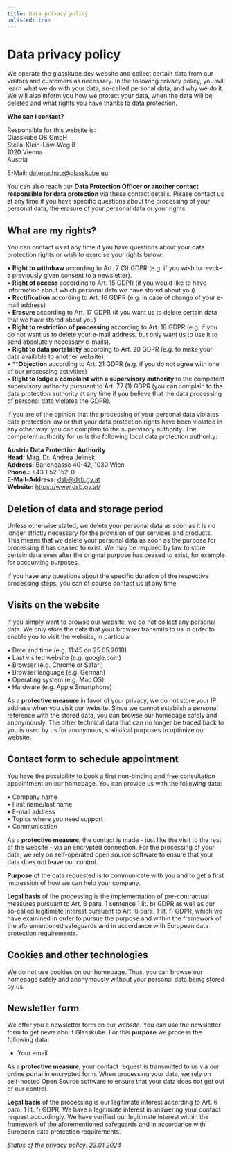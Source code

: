 ```yaml
---
title: Data privacy policy
unlisted: true
---
```


# Data privacy policy

We operate the glasskube.dev website and collect certain data from our visitors and customers as necessary. In the following privacy policy, you will learn what we do with your data, so-called personal data, and why we do it. We will also inform you how we protect your data, when the data will be deleted and what rights you have thanks to data protection.

**Who can I contact?**

Responsible for this website is:  <br/>
Glasskube OS GmbH <br/>
Stella-Klein-Löw-Weg 8<br/>
1020 Vienna<br/>
Austria

E-Mail: datenschutz@glasskube.eu

You can also reach our **Data Protection Officer or another contact responsible for data protection** via these contact details. Please contact us at any time if you have specific questions about the processing of your personal data, the erasure of your personal data or your rights.

## What are my rights?

You can contact us at any time if you have questions about your data protection rights or wish to exercise your rights below:

•  **Right to withdraw** according to Art. 7 (3) GDPR (e.g. if you wish to revoke a previously given consent to a newsletter). <br/>
•  **Right of access** according to Art. 15 GDPR (if you would like to have information about which personal data we have stored about you)<br/>
•  **Rectification** according to Art. 16 GDPR (e.g. in case of change of your e-mail address)<br/>
•  **Erasure** according to Art. 17 GDPR (if you want us to delete certain data that we have stored about you)<br/>
•  **Right to restriction of processing** according to Art. 18 GDPR (e.g. if you do not want us to delete your e-mail address, but only want us to use it to send absolutely necessary e-mails).<br/>
•  **Right to data portability** according to Art. 20 GDPR (e.g. to make your data available to another website)<br/>
•  ****Objection** according to Art. 21 GDPR (e.g. if you do not agree with one of our processing activities)<br/>
•  **Right to lodge a complaint with a supervisory authority** to the competent supervisory authority pursuant to Art. 77 (1) GDPR (you can complain to the data protection authority at any time if you believe that the data processing of personal data violates the GDPR).

If you are of the opinion that the processing of your personal data violates data protection law or that your data protection rights have been violated in any other way, you can complain to the supervisory authority.
The competent authority for us is the following local data protection authority:

**Austria Data Protection Authority**<br/>
**Head:** Mag. Dr. Andrea Jelinek<br/>
**Address:** Barichgasse 40-42, 1030 Wien<br/>
**Phone.:** +43 1 52 152-0<br/>
**E-Mail-Address:** dsb@dsb.gv.at<br/>
**Website:** https://www.dsb.gv.at/<br/>

## Deletion of data and storage period

Unless otherwise stated, we delete your personal data as soon as it is no longer strictly necessary for the provision of our services and products. This means that we delete your personal data as soon as the purpose for processing it has ceased to exist. We may be required by law to store certain data even after the original purpose has ceased to exist, for example for accounting purposes.

If you have any questions about the specific duration of the respective processing steps, you can of course contact us at any time.

## Visits on the website

If you simply want to browse our website, we do not collect any personal data. We only store the data that your browser transmits to us in order to enable you to visit the website, in particular:

• Date and time (e.g. 11:45 on 25.05.2018)<br/>
• Last visited website (e.g. google.com)<br/>
• Browser (e.g. Chrome or Safari)<br/>
• Browser language (e.g. German)<br/>
• Operating system (e.g. Mac OS)<br/>
• Hardware (e.g. Apple Smartphone)

As a **protective measure** in favor of your privacy, we do not store your IP address when you visit our website. Since we cannot establish a personal reference with the stored data, you can browse our homepage safely and anonymously. The other technical data that can no longer be traced back to you is used by us for anonymous, statistical purposes to optimize our website.

## Contact form to schedule appointment

You have the possibility to book a first non-binding and free consultation appointment on our homepage. You can provide us with the following data:

• Company name<br/>
• First name/last name<br/>
• E-mail address<br/>
• Topics where you need support<br/>
• Communication<br/>

As a **protective measure**, the contact is made - just like the visit to the rest of the website - via an encrypted connection. For the processing of your data, we rely on self-operated open source software to ensure that your data does not leave our control.

**Purpose** of the data requested is to communicate with you and to get a first impression of how we can help your company.

**Legal basis** of the processing is the implementation of pre-contractual measures pursuant to Art. 6 para. 1 sentence 1 lit. b) GDPR as well as our so-called legitimate interest pursuant to Art. 6 para. 1 lit. f) GDPR, which we have examined in order to pursue the purpose and within the framework of the aforementioned safeguards and in accordance with European data protection requirements.

## Cookies and other technologies

We do not use cookies on our homepage. Thus, you can browse our homepage safely and anonymously without your personal data being stored by us.

## Newsletter form

We offer you a newsletter form on our website. You can use the newsletter form to get news about Glasskube. For this **purpose** we process the following data:

- Your email

As a **protective measure**, your contact request is transmitted to us via our online portal in encrypted form. When processing your data, we rely on self-hosted Open Source software to ensure that your data does not get out of our control.

**Legal basis** of the processing is our legitimate interest according to Art. 6 para. 1 lit. f) GDPR. We have a legitimate interest in answering your contact request accordingly. We have verified our legitimate interest within the framework of the aforementioned safeguards and in accordance with European data protection requirements.

*Status of the privacy policy: 23.01.2024*
